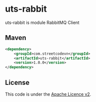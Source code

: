 # uts-rabbit
uts-rabbit is module RabbitMQ Client

## Maven
```Xml
<dependency>
    <groupId>com.streetcodevn</groupId>
    <artifactId>uts-rabbit</artifactId>
    <version>1.0.0</version>
</dependency>
```

## License
This code is under the [Apache Licence v2](https://www.apache.org/licenses/LICENSE-2.0).  
